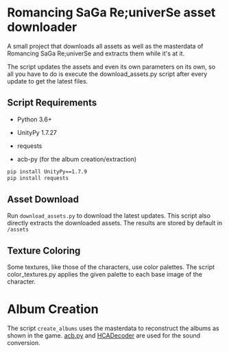 # Romancing SaGa Re;univerSe asset downloader

A small project that downloads all assets as well as the masterdata of Romancing SaGa Re;univerSe and extracts them while it's at it.

The script updates the assets and even its own parameters on its own,
so all you have to do is execute the download_assets.py script after every update to get the latest files.

## Script Requirements

- Python 3.6+

- UnityPy 1.7.27
- requests
- acb-py (for the album creation/extraction)

```cmd
pip install UnityPy==1.7.9
pip install requests
```

## Asset Download

Run ``download_assets.py`` to download the latest updates.
This script also directly extracts the downloaded assets.
The results are stored by default in ``/assets``

## Texture Coloring

Some textures, like those of the characters, use color palettes.
The script color_textures.py applies the given palette to each base image of the character.

# Album Creation

The script ``create_albums`` uses the masterdata to reconstruct the albums as shown in the game.
[acb.py](https://github.com/summertriangle-dev/acb.py) and [HCADecoder](https://github.com/Nyagamon/HCADecoder) are used for the sound conversion. 
